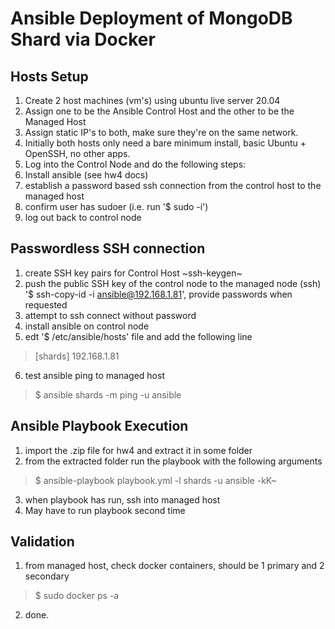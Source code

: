 # Ansible Deployment of MongoDB Shard via Docker
## Hosts Setup
1. Create 2 host machines (vm's) using ubuntu live server 20.04
2. Assign one to be the Ansible Control Host and the other to be the Managed Host
3. Assign static IP's to both, make sure they're on the same network.
4. Initially both hosts only need a bare minimum install, basic Ubuntu + OpenSSH, no other apps.
5. Log into the Control Node and do the following steps:
6. Install ansible (see hw4 docs)
7. establish a password based ssh connection from the control host to the managed host
8. confirm user has sudoer (i.e. run '$ sudo -i')
9. log out back to control node 
## Passwordless SSH connection
1. create SSH key pairs for Control Host ~ssh-keygen~
2. push the public SSH key of the control node to the managed node (ssh)
  '$ ssh-copy-id -i ansible@192.168.1.81', provide passwords when requested
3. attempt to ssh connect without password
4. install ansible on control node
5. edt '$ /etc/ansible/hosts' file and add the following line
> [shards]
> 192.168.1.81
6. test ansible ping to managed host
>  $ ansible shards -m ping -u ansible
## Ansible Playbook Execution
1. import the .zip file for hw4 and extract it in some folder
2. from the extracted folder run the playbook with the following arguments
>  $ ansible-playbook playbook.yml -l shards -u ansible -kK~
3. when playbook has run, ssh into managed host
4. May have to run playbook second time
## Validation
1. from managed host, check docker containers, should be 1 primary and 2 secondary
>  $ sudo docker ps -a
2. done.


